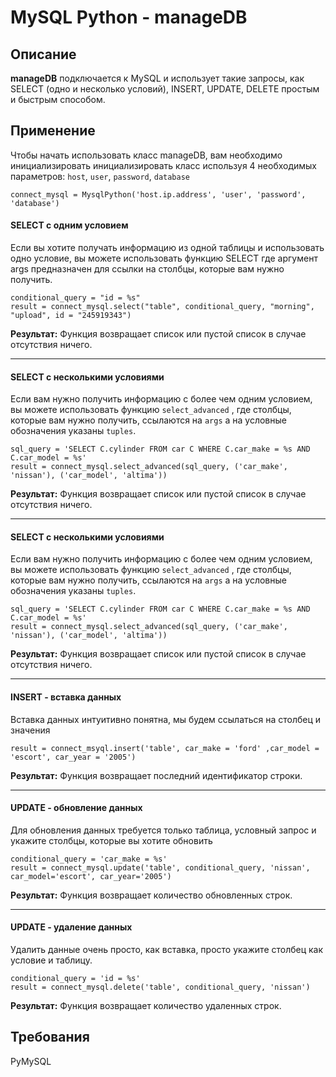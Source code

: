 MySQL Python - manageDB
===========

## Описание
**manageDB** подключается к MySQL и использует такие запросы, как SELECT (одно и несколько условий), INSERT, UPDATE, DELETE простым и быстрым способом.


## Применение
Чтобы начать использовать класс manageDB, вам необходимо инициализировать
инициализировать класс используя 4 необходимых параметров: `host`, `user`, `password`, `database`

```
connect_mysql = MysqlPython('host.ip.address', 'user', 'password', 'database')
```
    
#### SELECT с одним условием
Если вы хотите получать информацию из одной таблицы и использовать одно условие, вы можете
использовать функцию SELECT где аргумент args предназначен для ссылки на столбцы, которые вам нужно получить.

```
conditional_query = "id = %s"
result = connect_mysql.select("table", conditional_query, "morning", "upload", id = "245919343")
```

**Результат:**
	Функция возвращает список или пустой список в случае отсутствия ничего.

---
    
#### SELECT с несколькими условиями
Если вам нужно получить информацию с более чем одним условием, вы можете использовать функцию
`select_advanced` , где столбцы, которые вам нужно получить, ссылаются на `args` а на условные обозначения указаны `tuples`.

```
sql_query = 'SELECT C.cylinder FROM car C WHERE C.car_make = %s AND C.car_model = %s'
result = connect_mysql.select_advanced(sql_query, ('car_make', 'nissan'), ('car_model', 'altima'))
```

**Результат:**
	Функция возвращает список или пустой список в случае отсутствия ничего.

---
    
#### SELECT с несколькими условиями
Если вам нужно получить информацию с более чем одним условием, вы можете использовать функцию
`select_advanced` , где столбцы, которые вам нужно получить, ссылаются на `args` а на условные обозначения указаны `tuples`.

```
sql_query = 'SELECT C.cylinder FROM car C WHERE C.car_make = %s AND C.car_model = %s'
result = connect_mysql.select_advanced(sql_query, ('car_make', 'nissan'), ('car_model', 'altima'))
```

**Результат:**
	Функция возвращает список или пустой список в случае отсутствия ничего.

---

#### INSERT - вставка данных
Вставка данных интуитивно понятна, мы будем ссылаться на столбец и значения

```
result = connect_msyql.insert('table', car_make = 'ford' ,car_model = 'escort', car_year = '2005')
```

**Результат:**
	Функция возвращает последний идентификатор строки.

---

#### UPDATE - обновление данных
Для обновления данных требуется только таблица, условный запрос и укажите столбцы, которые вы хотите обновить

```
conditional_query = 'car_make = %s'
result = connect_mysql.update('table', conditional_query, 'nissan', car_model='escort', car_year='2005')
```

**Результат:**
	Функция возвращает количество обновленных строк.

---

#### UPDATE - удаление данных
Удалить данные очень просто, как вставка, просто укажите столбец как условие и таблицу.

```
conditional_query = 'id = %s'
result = connect_mysql.delete('table', conditional_query, 'nissan')
```

**Результат:**
	Функция возвращает количество удаленных строк.

## Требования

PyMySQL